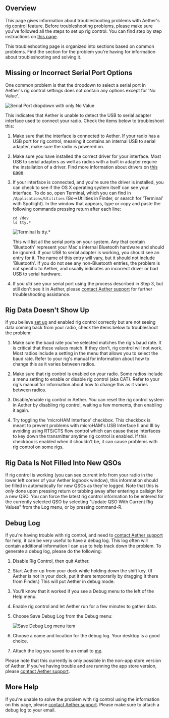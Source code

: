 ## Overview

This page gives information about troubleshooting problems with Aether's [rig control](rigcontrol.md) feature. Before troubleshooting problems, please make sure you've followed all the steps to set up rig control. You can find step by step instructions on [this page](rigcontrol/#set-up).

This troubleshooting page is organized into sections based on common problems. Find the section for the problem you're having for information about troubleshooting and solving it.

## Missing or Incorrect Serial Port Options

One common problem is that the dropdown to select a serial port in Aether's rig control settings does not contain any options except for 'No Value'.

![Serial Port dropdown with only No Value](/images/SerialPortNoValue.png)

This indicates that Aether is unable to detect the USB to serial adapter interface used to connect your radio. Check the items below to troubleshoot this:

1. Make sure that the interface is connected to Aether. If your radio has a USB port for rig control, meaning it contains an internal USB to serial adapter, make sure the radio is powered on.

2. Make sure you have installed the correct driver for your interface. Most USB to serial adapters as well as radios with a built in adapter require the installation of a driver. Find more information about drivers on [this page](rigdrivers.md).

3. If your interface is connected, and you're sure the driver is installed, you can check to see if the OS X operating system itself can see your interface. To do so, open Terminal, which you can find in `/Applications/Utilities` (Go->Utilities in Finder, or search for 'Terminal' with Spotlight). In the window that appears, type or copy and paste the following commands pressing return after each line:


    `cd /dev`  
    `ls tty.*`

    ![Terminal ls tty.*](/images/lsdevtty.png)

    This will list all the serial ports on your system. Any that contain 'Bluetooth' represent your Mac's internal Bluetooth hardware and should be ignored. If your USB to serial adapter is working, you should see an entry for it. The name of this entry will vary, but it should not include 'Bluetooth'. If you do not see any non-Bluetooth entries, the problem is not specific to Aether, and usually indicates an incorrect driver or bad USB to serial hardware.

4. If you _did_ see your serial port using the process described in Step 3, but still don't see it in Aether, please [contact Aether support](mailto:support@aetherlog.com) for further troubleshooting assistance.

## Rig Data Doesn't Show Up

If you believe [set up](rigcontrol/#set-up) and enabled rig control correctly but are not seeing data coming back from your radio, check the items below to troubleshoot the problem:

1. Make sure the baud rate you've selected matches the rig's baud rate. It is critical that these values match. If they don't, rig control will not work. Most radios include a setting in the menu that allows you to select the baud rate. Refer to your rig's manual for information about how to change this as it varies between radios.

2. Make sure that rig control is enabled on your radio. Some radios include a menu setting to enable or disable rig control (aka CAT). Refer to your rig's manual for information about how to change this as it varies between radios.

3. Disable/enable rig control in Aether. You can reset the rig control system in Aether by disabling rig control, waiting a few moments, then enabling it again.

4. Try toggling the 'microHAM Interface' checkbox. This checkbox is meant to prevent problems with microHAM's USB Interface II and III by avoiding using RTS/CTS flow control which can cause these interfaces to key down the transmitter anytime rig control is enabled. If this checkbox is enabled when it shouldn't be, it can cause problems with rig control on some rigs.

## Rig Data Is Not Filled Into New QSOs

If rig control is working (you can see current info from your radio in the lower left corner of your Aether logbook window), this information should be filled in automatically for new QSOs as they're logged. Note that this is _only_ done upon pressing return or tabbing away after entering a callsign for a new QSO. You can force the latest rig control information to be entered for the currently selected QSO by selecting "Update QSO With Current Rig Values" from the Log menu, or by pressing command-R.

## Debug Log

If you're having trouble with rig control, and need to [contact Aether support](https://www.aetherlog.com/contact.html) for help, it can be very useful to have a debug log. This log often will contain additional information I can use to help track down the problem. To generate a debug log, please do the following:

1. Disable Rig Control, then quit Aether.
2. Start Aether up from your dock while holding down the shift key. (If Aether is not in your dock, put it there temporarily by dragging it there from Finder.) This will put Aether in debug mode.
3. You'll know that it worked if you see a Debug menu to the left of the Help menu.
4. Enable rig control and let Aether run for a few minutes to gather data.
6. Choose Save Debug Log from the Debug menu:

    ![Save Debug Log menu item](/images/SaveDebugLog.png)

7. Choose a name and location for the debug log. Your desktop is a good choice.
8. Attach the log you saved to an email to [me](mailto:support@aetherlog.com).

Please note that this currently is only possible in the non-app store version of Aether. If you've having trouble and are running the app store version, please [contact Aether support](https://www.aetherlog.com/contact.html).

## More Help

If you're unable to solve the problem with rig control using the information on this page, please [contact Aether support](https://www.aetherlog.com/contact.html). Please make sure to attach a debug log to your email.
